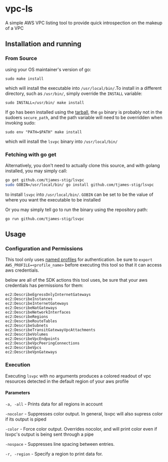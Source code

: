 # vpc-ls
A simple AWS VPC listing tool to provide quick introspection on the makeup of a VPC


## Installation and running

### From Source

using your OS maintainer's version of go:

`sudo make install`

which will install the executable into `/usr/local/bin/`.To install in a different directory, such as `/usr/bin/`, simply override the `INSTALL` variable:

`sudo INSTALL=/usr/bin/ make install`

If go has been installed using the [tarball](https://golang.org/doc/install), the `go` binary is
probably not in the sudoers `secure_path`, and the path variable will need to be overridden when invoking sudo:

`sudo env "PATH=$PATH" make install`

which will install the `lsvpc` binary into `/usr/local/bin/`


### Fetching with go get

Alternatively, you don't need to actually clone this source, and with golang installed, you may simply call:

```bash
go get github.com/tjames-stig/lsvpc
sudo GOBIN=/usr/local/bin/ go install github.com/tjames-stig/lsvpc
```

to install `lsvpc` into `/usr/local/bin/`. `GOBIN` can be set to be the value of where you want the executable to be installed

Or you may simply tell go to run the binary using the repository path:

`go run github.com/tjames-stig/lsvpc`


## Usage

### Configuration and Permissions
This tool only uses [named profiles](https://docs.aws.amazon.com/cli/latest/userguide/cli-configure-profiles.html) for authentication.
be sure to `export AWS_PROFILE=<profile_name>` before executing this tool so that it can access aws credentials.

below are all of the SDK actions this tool uses, be sure that your aws credentials has permissions for them:
```
ec2:DescribeEgressOnlyInternetGateways
ec2:DescribeInstances
ec2:DescribeInternetGateways
ec2:DescribeNatGateways
ec2:DescribeNetworkInterfaces
ec2:DescribeRegions
ec2:DescribeRouteTables
ec2:DescribeSubnets
ec2:DescribeTransitGatewayVpcAttachments
ec2:DescribeVolumes
ec2:DescribeVpcEndpoints
ec2:DescribeVpcPeeringConnections
ec2:DescribeVpcs
ec2:DescribeVpnGateways
```

### Execution

Executing `lsvpc` with no arguments produces a colored readout of vpc resources detected in the default region of your aws profile

#### Parameters

`-a, -all`    - Prints data for all regions in account

`-nocolor`    - Suppresses color output. In general, lsvpc will also supress color if its output is piped

`-color`      - Force color output. Overrides nocolor, and will print color even if lsvpc's output is being sent through a pipe

`-nospace`    - Suppresses line spacing between entries.

`-r, -region` - Specify a region to print data for.